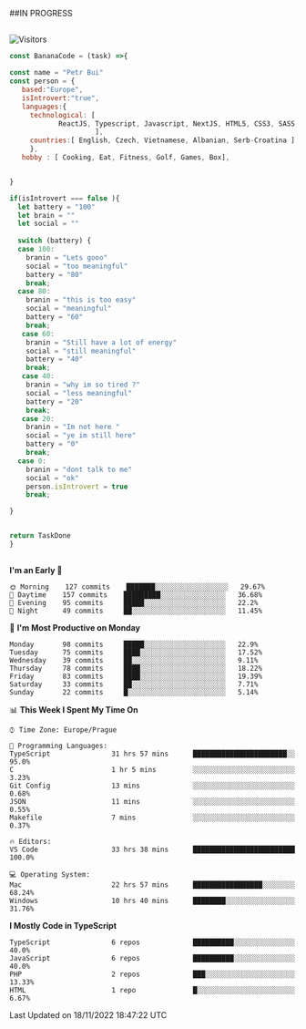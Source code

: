 ##IN PROGRESS
##
![Visitors](https://komarev.com/ghpvc/?username=petrbui&style=for-the-badge&label=Visitors+👀)
```Javascript
const BananaCode = (task) =>{

const name = "Petr Bui"
const person = {
   based:"Europe",
   isIntrovert:"true",
   languages:{
     technological: [ 
            ReactJS, Typescript, Javascript, NextJS, HTML5, CSS3, SASS, Redux, Node, Storybook, Styled-Component
                     ],
     countries:[ English, Czech, Vietnamese, Albanian, Serb-Croatina ]
     },
   hobby : [ Cooking, Eat, Fitness, Golf, Games, Box],


}

if(isIntrovert === false ){
  let battery = "100"
  let brain = ""
  let social = ""
  
  switch (battery) {
  case 100:
    branin = "Lets gooo"
    social = "too meaningful"
    battery = "80"
    break;
  case 80:
    branin = "this is too easy"
    social = "meaningful"
    battery = "60"
    break;
   case 60:
    branin = "Still have a lot of energy"
    social = "still meaningful"
    battery = "40"
    break;
   case 40:
    branin = "why im so tired ?"
    social = "less meaningful"
    battery = "20"
    break;
   case 20:
    branin = "Im not here "
    social = "ye im still here"
    battery = "0"
    break;
  case 0:
    branin = "dont talk to me"
    social = "ok"
    person.isIntrovert = true
    break;

}


return TaskDone
}
```



##
<!--
[![My GitHub stats](https://github-readme-stats.vercel.app/api?username=petrbui&theme=github_dark)](https://github.com/anuraghazra/github-readme-stats)

[![My wakatime stats](https://github-readme-stats.vercel.app/api/wakatime?username=petrbui&theme=github_dark)](https://github.com/anuraghazra/github-readme-stats)
-->
<!--START_SECTION:waka-->
**I'm an Early 🐤** 

```text
🌞 Morning    127 commits    ███████░░░░░░░░░░░░░░░░░░   29.67% 
🌆 Daytime    157 commits    █████████░░░░░░░░░░░░░░░░   36.68% 
🌃 Evening    95 commits     █████░░░░░░░░░░░░░░░░░░░░   22.2% 
🌙 Night      49 commits     ██░░░░░░░░░░░░░░░░░░░░░░░   11.45%

```
📅 **I'm Most Productive on Monday** 

```text
Monday       98 commits     █████░░░░░░░░░░░░░░░░░░░░   22.9% 
Tuesday      75 commits     ████░░░░░░░░░░░░░░░░░░░░░   17.52% 
Wednesday    39 commits     ██░░░░░░░░░░░░░░░░░░░░░░░   9.11% 
Thursday     78 commits     ████░░░░░░░░░░░░░░░░░░░░░   18.22% 
Friday       83 commits     ████░░░░░░░░░░░░░░░░░░░░░   19.39% 
Saturday     33 commits     ██░░░░░░░░░░░░░░░░░░░░░░░   7.71% 
Sunday       22 commits     █░░░░░░░░░░░░░░░░░░░░░░░░   5.14%

```


📊 **This Week I Spent My Time On** 

```text
⌚︎ Time Zone: Europe/Prague

💬 Programming Languages: 
TypeScript               31 hrs 57 mins      ███████████████████████░░   95.0% 
C                        1 hr 5 mins         ░░░░░░░░░░░░░░░░░░░░░░░░░   3.23% 
Git Config               13 mins             ░░░░░░░░░░░░░░░░░░░░░░░░░   0.68% 
JSON                     11 mins             ░░░░░░░░░░░░░░░░░░░░░░░░░   0.55% 
Makefile                 7 mins              ░░░░░░░░░░░░░░░░░░░░░░░░░   0.37%

🔥 Editors: 
VS Code                  33 hrs 38 mins      █████████████████████████   100.0%

💻 Operating System: 
Mac                      22 hrs 57 mins      █████████████████░░░░░░░░   68.24% 
Windows                  10 hrs 40 mins      ████████░░░░░░░░░░░░░░░░░   31.76%

```

**I Mostly Code in TypeScript** 

```text
TypeScript               6 repos             ██████████░░░░░░░░░░░░░░░   40.0% 
JavaScript               6 repos             ██████████░░░░░░░░░░░░░░░   40.0% 
PHP                      2 repos             ███░░░░░░░░░░░░░░░░░░░░░░   13.33% 
HTML                     1 repo              █░░░░░░░░░░░░░░░░░░░░░░░░   6.67%

```



 Last Updated on 18/11/2022 18:47:22 UTC
<!--END_SECTION:waka-->
